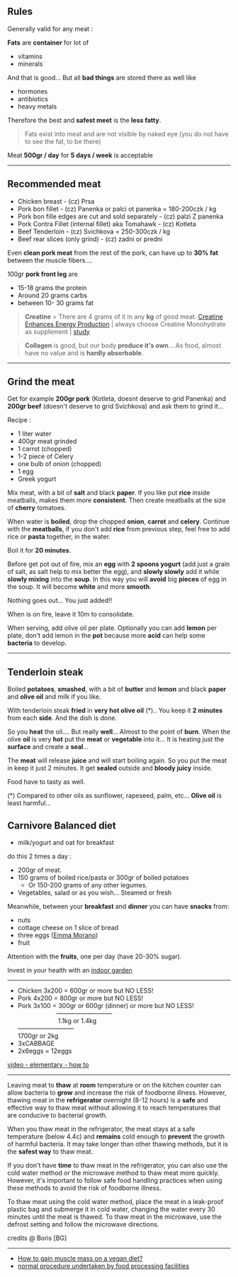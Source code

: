 ## Rules 

Generally valid for any meat :

**Fats** are **container** for lot of   

* vitamins   
* minerals  

And that is good... But all **bad things** are stored there as well like  

* hormones  
* antibiotics  
* heavy metals  

Therefore the best and **safest meet** is the **less fatty**.

> Fats exist into meat and are not visible by naked eye  (you do not have to see the fat, to be there)  

Meat **500gr / day** for **5 days / week** is acceptable

----------

## Recommended meat

* Chicken breast - (cz) Prsa
* Pork bon fillet - (cz) Panenka or palci ot panenka = 180-200czk / kg
* Pork bon fille edges are cut and sold separately - (cz) palzi Z panenka
* Pork Contra Fillet (internal fillet) aka Tomahawk - (cz) Kotleta
* Beef Tenderloin - (cz) Svichkova = 250-300czk / kg
* Beef rear slices (only grind) - (cz) zadni or predni

Even **clean pork meat** from the rest of the pork, can have up to **30% fat** between the muscle fibers.... 

100gr **pork front leg** are 

* 15-18 grams the protein  
* Around 20 grams carbs  
* between 10- 30 grams fat  

> **Creatine** = There are 4 grams of it in any **kg** of good meat.   [Creatine Enhances Energy Production](https://www.healthline.com/nutrition/creatine-for-muscle-and-strength) | always choose Creatine Monohydrate as supplement | [study](https://www.ncbi.nlm.nih.gov/pmc/articles/PMC4304302/)

> **Collagen** is good, but our body **produce it's own**... As food, almost have no value and is **hardly absorbable**.



----------

## Grind the meat

Get for example **200gr pork** (Kotleta, doesnt deserve to grid Panenka) and **200gr beef** (doesn't deserve to grid Svichkova) and ask them to grind it...


Recipe :  

* 1 liter water
* 400gr meat grinded  
* 1 carrot (chopped)
* 1-2 piece of Celery
* one bulb of onion (chopped)
* 1 egg
* Greek yogurt

Mix meat, with a bit of **salt** and black **paper**. If you like put **rice** inside meatballs, makes them more **consistent**. Then create meatballs at the size of **cherry** tomatoes. 

When water is **boiled**, drop the chopped **onion**, **carrot** and **celery**. Continue with the **meatballs**, if you don't add **rice** from previous step, feel free to add rice or **pasta** together, in the water.

Boil it for **20 minutes**.

Before get pot out of fire, mix an **egg** with **2 spoons yogurt**  (add just a grain of salt, as salt help to mix better the egg), and **slowly slowly** add it while **slowly mixing** into the **soup**. In this way you will **avoid** big **pieces** of egg in the soup. It will become **white** and more **smooth**.

Nothing goes out... You just added!!

When is on fire, leave it 10m to consolidate.

When serving, add olive oil per plate. Optionally you can add **lemon** per plate, don't add lemon in the **pot** because more **acid** can help some **bacteria** to develop.


----------

## Tenderloin steak

Boiled **potatoes**, **smashed**, with a bit of **butter** and **lemon** and black **paper** and **olive oil**  and milk if you like. 

With tenderloin steak **fried** in **very hot olive oil** (*).. You keep it **2 minutes** from each **side**. And the dish is done.

So you **heat** the oil.... But really **well**... Almost to the point of **burn**. When the olive **oil** is very **hot** put the **meat** or **vegetable** into it... It is heating just the **surface** and create a **seal**...

The **meat** will release **juice** and will start boiling again. So you put the meat in keep it just 2 minutes.
It get **sealed** outside and **bloody juicy** inside.


Food have to tasty as well.

(*) Compared to other oils as sunflower, rapeseed, palm, etc... **Olive oil** is least harmful...


## Carnivore Balanced	 diet

* milk/yogurt and oat for breakfast 


do this 2 times a day :

* 200gr of meat.
* 150 grams of boiled rice/pasta or 300gr of boiled potatoes 
	* Or 150-200 grams of any other legumes.
* Vegetables, salad or as you wish... Steamed or fresh

Meanwhile, between your **breakfast** and **dinner** you can have **snacks** from:  

* nuts  
* cottage cheese on 1 slice of bread  
* three eggs ([Emma Morano](https://www.bbc.com/news/world-europe-39610937))
* fruit

Attention with the **fruits**, one per day (have 20-30% sugar).

Invest in your health with an [indoor garden](https://clickandgrow.com/)  

----------  

* Chicken 3x200 = 600gr or more but NO LESS!
* Pork 4x200 = 800gr or more but NO LESS!
* Pork 3x100 = 300gr or 600gr (dinner) or more but NO LESS!  
&nbsp;&nbsp;&nbsp;&nbsp;&nbsp;&nbsp;&nbsp;&nbsp;&nbsp;&nbsp;&nbsp;&nbsp;&nbsp;&nbsp;&nbsp;&nbsp;&nbsp;&nbsp;&nbsp;&nbsp;&nbsp; —————————  
&nbsp;&nbsp;&nbsp;&nbsp;&nbsp;&nbsp;&nbsp;&nbsp;&nbsp;&nbsp;&nbsp;&nbsp;&nbsp;&nbsp;&nbsp;&nbsp;&nbsp;&nbsp;&nbsp;&nbsp;&nbsp;&nbsp;&nbsp;1.1kg or 1.4kg  
—————————  
1700gr or 2kg  
* 3xCABBAGE  
* 2x6eggs = 12eggs  

[video - elementary - how to](https://www.youtube.com/watch?v=BQA_RTqwV6g)  

----------  


Leaving meat to **thaw** at **room** temperature or on the kitchen counter can allow bacteria to **grow** and increase the risk of foodborne illness. However, thawing meat in the **refrigerator** overnight (8-12 hours) is a **safe** and effective way to thaw meat without allowing it to reach temperatures that are conducive to bacterial growth.  

When you thaw meat in the refrigerator, the meat stays at a safe temperature (below 4.4c) and **remains** cold enough to **prevent** the growth of harmful bacteria. It may take longer than other thawing methods, but it is the **safest way** to thaw meat.  

If you don't have **time** to thaw meat in the refrigerator, you can also use the cold water method or the microwave method to thaw meat more quickly. However, it's important to follow safe food handling practices when using these methods to avoid the risk of foodborne illness.  

To thaw meat using the cold water method, place the meat in a leak-proof plastic bag and submerge it in cold water, changing the water every 30 minutes until the meat is thawed. To thaw meat in the microwave, use the defrost setting and follow the microwave directions.  



credits @ Boris [BG]  

----------  

 
 * [How to gain muscle mass on a vegan diet?](https://markmukhin.com/texts/vegan-diet101/)
 * [normal procedure undertaken by food processing facilities](https://old.reddit.com/r/Damnthatsinteresting/comments/12fhbst/injecting_meat_if_youve_not_seen_this_before_its/)